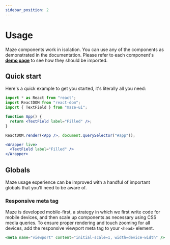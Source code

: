 ```yaml
---
sidebar_position: 2
---
```


# Usage

Maze components work in isolation. You can use any of the components as demonstrated in the documentation. Please refer to each component's **[demo page](../tutorial-extras/manage-docs-versions.md)** to see how they should be imported.

## Quick start

Here's a quick example to get you started, it's literally all you need:

```jsx
import * as React from "react";
import ReactDOM from "react-dom";
import { TextField } from "maze-ui";

function App() {
  return <TextField label="Filled" />;
}

ReactDOM.render(<App />, document.querySelector("#app"));
```

```jsx live
<Wrapper live>
  <TextField label="Filled" />
</Wrapper>
```

## Globals

Maze usage experience can be improved with a handful of important globals that you'll need to be aware of.

### Responsive meta tag

Maze is developed mobile-first, a strategy in which we first write code for mobile devices, and then scale up components as necessary using CSS media queries. To ensure proper rendering and touch zooming for all devices, add the responsive viewport meta tag to your `<head>` element.

```jsx
<meta name="viewport" content="initial-scale=1, width=device-width" />
```
